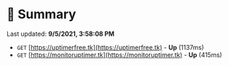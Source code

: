 # 📖 Summary
Last updated: **9/5/2021, 3:58:08 PM**

- `GET` [https://uptimerfree.tk](https://uptimerfree.tk) - **Up** (1137ms)
- `GET` [https://monitoruptimer.tk](https://monitoruptimer.tk) - **Up** (415ms)
